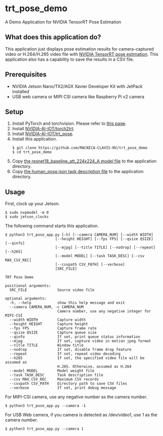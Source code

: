 # trt_pose_demo
A Demo Application for NVIDIA TensorRT Pose Estimation

## What does this application do?
This application just displays pose estimation results for camera-captured video or H.264/H.265 video file with [NVIDIA TensorRT pose estimation](https://github.com/NVIDIA-AI-IOT/trt_pose). This application also has a capability to save the results in a CSV file.

## Prerequisites
- NVIDIA Jetson Nano/TX2/AGX Xavier Developer Kit with JetPack installed
- USB web camera or MIPI CSI camera like Raspberry Pi v2 camera

## Setup
1. Install PyTorch and torchvision. Please refer to [this page](https://devtalk.nvidia.com/default/topic/1049071/jetson-nano/pytorch-for-jetson-nano-version-1-3-0-now-available/).
1. Install [NVIDIA-AI-IOT/torch2trt](https://github.com/NVIDIA-AI-IOT/torch2trt).
1. Install [NVIDIA-AI-IOT/trt_pose](https://github.com/NVIDIA-AI-IOT/trt_pose).
1. Install this application.
    ```
    $ git clone https://github.com/MACNICA-CLAVIS-NV/trt_pose_demo
    $ cd trt_pose_demo
    ```
1. Copy [the resnet18_baseline_att_224x224_A model file](https://github.com/NVIDIA-AI-IOT/trt_pose#models) to the application directory.
1. Copy [the human_pose.json task description file](https://github.com/NVIDIA-AI-IOT/trt_pose/blob/master/tasks/human_pose/human_pose.json) to the application directory.

## Usage
First, clock up your Jetson.
```
$ sudo nvpmodel -m 0
$ sudo jetson_clocks
```
The following command starts this application.
```
$ python3 trt_pose_app.py [-h] [--camera CAMERA_NUM] [--width WIDTH]
                       [--height HEIGHT] [--fps FPS] [--qsize QSIZE] [--qinfo]
                       [--mjpg] [--title TITLE] [--nodrop] [--repeat] [--h265]
                       [--model MODEL] [--task TASK_DESC] [--csv MAX_CSV_REC]
                       [--csvpath CSV_PATH] [--verbose]
                       [SRC_FILE]

TRT Pose Demo

positional arguments:
  SRC_FILE              Source video file

optional arguments:
  -h, --help            show this help message and exit
  --camera CAMERA_NUM, -c CAMERA_NUM
                        Camera number, use any negative integer for MIPI-CSI
  --width WIDTH         Capture width
  --height HEIGHT       Capture height
  --fps FPS             Capture frame rate
  --qsize QSIZE         Capture queue size
  --qinfo               If set, print queue status information
  --mjpg                If set, capture video in motion jpeg format
  --title TITLE         Window title
  --nodrop              If set, disable frame drop feature
  --repeat              If set, repeat video decoding
  --h265                If set, the specified video file will be assumed as
                        H.265. Otherwise, assumed as H.264
  --model MODEL         Model weight file
  --task TASK_DESC      Task description file
  --csv MAX_CSV_REC     Maximum CSV records
  --csvpath CSV_PATH    Directory path to save CSV files
  --verbose             If set, print debug message

```
For MIPI-CSI camera, use any negative number as the camera number.
```
$ python3 trt_pose_app.py --camera -1 
```
For USB Web camera, if you camera is detected as /dev/video1, use 1 as the camera number.
```
$ python3 trt_pose_app.py --camera 1
```
